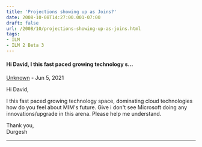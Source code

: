 ```yaml
---
title: 'Projections showing up as Joins?'
date: 2008-10-08T14:27:00.001-07:00
draft: false
url: /2008/10/projections-showing-up-as-joins.html
tags: 
- ILM
- ILM 2 Beta 3
---
```


#### Hi David, I this fast paced growing technology s...
[Unknown](https://www.blogger.com/profile/09304611564808148707 "noreply@blogger.com") - <time datetime="2021-06-25T04:25:11.295-07:00">Jun 5, 2021</time>

Hi David,  
  
I this fast paced growing technology space, dominating cloud technologies how do you feel about MIM's future. Give i don't see Microsoft doing any innovations/upgrade in this arena. Please help me understand.  
  
Thank you,  
Durgesh
<hr />
